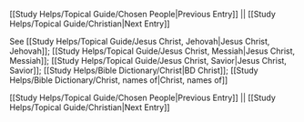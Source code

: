 [[Study Helps/Topical Guide/Chosen People|Previous Entry]]  ||  [[Study Helps/Topical Guide/Christian|Next Entry]]

 See [[Study Helps/Topical Guide/Jesus Christ, Jehovah|Jesus Christ, Jehovah]]; [[Study Helps/Topical Guide/Jesus Christ, Messiah|Jesus Christ, Messiah]]; [[Study Helps/Topical Guide/Jesus Christ, Savior|Jesus Christ, Savior]]; [[Study Helps/Bible Dictionary/Christ|BD Christ]]; [[Study Helps/Bible Dictionary/Christ, names of|Christ, names of]]

[[Study Helps/Topical Guide/Chosen People|Previous Entry]]  ||  [[Study Helps/Topical Guide/Christian|Next Entry]]